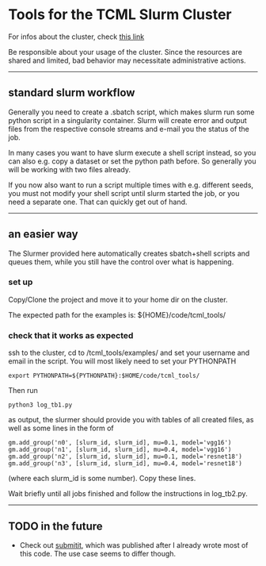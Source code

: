 
# Tools for the TCML Slurm Cluster

For infos about the cluster, check
[this link](https://uni-tuebingen.de/fakultaeten/mathematisch-naturwissenschaftliche-fakultaet/fachbereiche/informatik/lehrstuehle/kognitive-systeme/projects/tcml-cluster/)

Be responsible about your usage of the cluster.
Since the resources are shared and limited, bad behavior may necessitate administrative actions.


----

## standard slurm workflow

Generally you need to create a .sbatch script, which makes slurm run some python script in a
singularity container.
Slurm will create error and output files from the respective console streams and e-mail you
the status of the job.

In many cases you want to have slurm execute a shell script instead, so you can also e.g. copy
a dataset or set the python path before. So generally you will be working with two files already.

If you now also want to run a script multiple times with e.g. different seeds, you must not
modify your shell script until slurm started the job, or you need a separate one.
That can quickly get out of hand.

----

## an easier way

The Slurmer provided here automatically creates sbatch+shell scripts and queues them,
while you still have the control over what is happening.


### set up

Copy/Clone the project and move it to your home dir on the cluster.

The expected path for the examples is: ${HOME}/code/tcml_tools/


### check that it works as expected

ssh to the cluster, cd to /tcml_tools/examples/ and set your username and email in the script.
You will most likely need to set your PYTHONPATH

```
export PYTHONPATH=${PYTHONPATH}:$HOME/code/tcml_tools/
```

Then run
```
python3 log_tb1.py
```
as output, the slurmer should provide you with tables of all created files,
as well as some lines in the form of
```
gm.add_group('n0', [slurm_id, slurm_id], mu=0.1, model='vgg16')
gm.add_group('n1', [slurm_id, slurm_id], mu=0.4, model='vgg16')
gm.add_group('n2', [slurm_id, slurm_id], mu=0.1, model='resnet18')
gm.add_group('n3', [slurm_id, slurm_id], mu=0.4, model='resnet18')
```
(where each slurm_id is some number). Copy these lines.

Wait briefly until all jobs finished and follow the instructions in log_tb2.py.

----


## TODO in the future

- Check out [submitit](https://github.com/facebookincubator/submitit),
  which was published after I already wrote most of this code.
  The use case seems to differ though.
